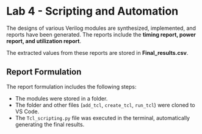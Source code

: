 # Lab 4 - Scripting and Automation  

The designs of various Verilog modules are synthesized, implemented, and reports have been generated. The reports include the **timing report, power report, and utilization report**.  

The extracted values from these reports are stored in **Final_results.csv**.  

## Report Formulation  

The report formulation includes the following steps:  

- The modules were stored in a folder.  
- The folder and other files (`add_tcl`, `create_tcl`, `run_tcl`) were cloned to VS Code.  
- The `Tcl_scripting.py` file was executed in the terminal, automatically generating the final results.  



